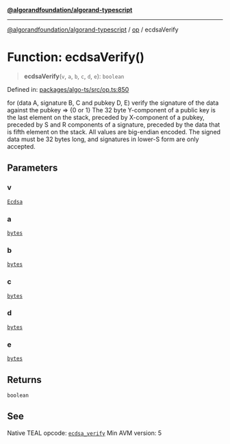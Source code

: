 [**@algorandfoundation/algorand-typescript**](../../README.md)

***

[@algorandfoundation/algorand-typescript](../../README.md) / [op](../README.md) / ecdsaVerify

# Function: ecdsaVerify()

> **ecdsaVerify**(`v`, `a`, `b`, `c`, `d`, `e`): `boolean`

Defined in: [packages/algo-ts/src/op.ts:850](https://github.com/algorandfoundation/puya-ts/blob/main/packages/algo-ts/src/op.ts#L850)

for (data A, signature B, C and pubkey D, E) verify the signature of the data against the pubkey => {0 or 1}
The 32 byte Y-component of a public key is the last element on the stack, preceded by X-component of a pubkey, preceded by S and R components of a signature, preceded by the data that is fifth element on the stack. All values are big-endian encoded. The signed data must be 32 bytes long, and signatures in lower-S form are only accepted.

## Parameters

### v

[`Ecdsa`](../enumerations/Ecdsa.md)

### a

[`bytes`](../../index/type-aliases/bytes.md)

### b

[`bytes`](../../index/type-aliases/bytes.md)

### c

[`bytes`](../../index/type-aliases/bytes.md)

### d

[`bytes`](../../index/type-aliases/bytes.md)

### e

[`bytes`](../../index/type-aliases/bytes.md)

## Returns

`boolean`

## See

Native TEAL opcode: [`ecdsa_verify`](https://dev.algorand.co/reference/algorand-teal/opcodes#ecdsa_verify)
Min AVM version: 5
